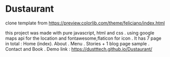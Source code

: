 # Dustaurant
clone template from https://preview.colorlib.com/theme/feliciano/index.html

this project was made with pure javascript, html and css . using google maps api for the location and fontawesome,flaticon for icon . It has 7 page in total :
    Home (index).
    About .
    Menu .
    Stories + 1 blog page sample . 
    Contact and Book .
Demo link : https://dustttech.github.io/Dustaurant/
